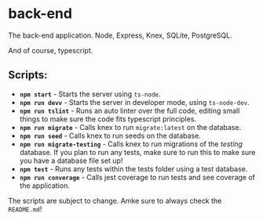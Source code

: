 # back-end
The back-end application. Node, Express, Knex, SQLite, PostgreSQL.

And of course, typescript.

## Scripts:

- **`npm start`** - Starts the server using `ts-node`.
- **`npm run devv`** - Starts the server in developer mode, using `ts-node-dev`.
- **`npm run tslint`** - Runs an auto linter over the full code, editing small things to make sure the code fits typescript principles.
- **`npm run migrate`** - Calls knex to run `migrate:latest` on the database.
- **`npm run seed`** - Calls knex to run seeds on the database.
- **`npm run migrate-testing`** - Calls knex to run migrations of the _testing_ database. If you plan to run any tests, make sure to run this to make sure you have a database file set up!
- **`npm test`** - Runs any tests within the tests folder using a test database.
- **`npm run converage`** - Calls jest coverage to run tests and see coverage of the application.

The scripts are subject to change. Amke sure to always check the `README.md`!

